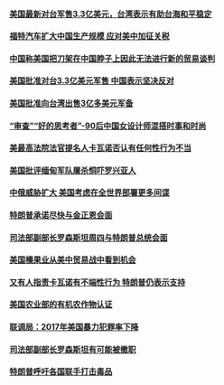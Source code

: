#### [美国最新对台军售3.3亿美元，台湾表示有助台海和平稳定](../pages/zg_yre_rvq/4586188.md) 

#### [福特汽车扩大中国生产规模 应对美中加征关税](../pages/zg_yre_rvq/4586077.md) 

#### [中国称美国把刀架在中国脖子上因此无法进行新的贸易谈判 ](../pages/zg_yre_rvq/4586063.md) 

#### [美国批准对台3.3亿美元军售 中国表示坚决反对](../pages/zg_yre_rvq/4586046.md) 

#### [美国批准向台湾出售3亿多美元军备](../pages/zg_yre_rvq/4586019.md) 

#### [“审查”“好的思考者”-90后中国女设计师混搭时事和时尚](../pages/zg_yre_rvq/4586007.md) 

#### [美最高法院法官提名人卡瓦诺否认有任何性行为不当](../pages/zg_yre_rvq/4585963.md) 

#### [美国批评缅甸军队屠杀恫吓罗兴亚人](../pages/zg_yre_rvq/4585914.md) 

#### [中俄威胁扩大 美国考虑在全世界部署更多间谍 ](../pages/zg_yre_rvq/4585467.md) 

#### [特朗普承诺尽快与金正恩会面 ](../pages/zg_yre_rvq/4585449.md) 

#### [司法部副部长罗森斯坦周四与特朗普总统会面](../pages/zg_yre_rvq/4585403.md) 

#### [美国榛果业从美中贸易战中看到机会](../pages/zg_yre_rvq/4585279.md) 

#### [又有人指责卡瓦诺有不端性行为 特朗普仍表示支持 ](../pages/zg_yre_rvq/4585153.md) 

#### [美国农业部的有机农作物认证 ](../pages/zg_yre_rvq/4585138.md) 

#### [联调局：2017年美国暴力犯罪率下降](../pages/zg_yre_rvq/4585119.md) 

#### [司法部副部长罗森斯坦有可能被撤职 ](../pages/zg_yre_rvq/4585106.md) 

#### [特朗普呼吁各国联手打击毒品](../pages/zg_yre_rvq/4584995.md) 

